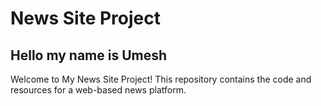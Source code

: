 # News Site Project
## Hello my name is Umesh
Welcome to My News Site Project! This repository contains the code and resources for a web-based news platform.
